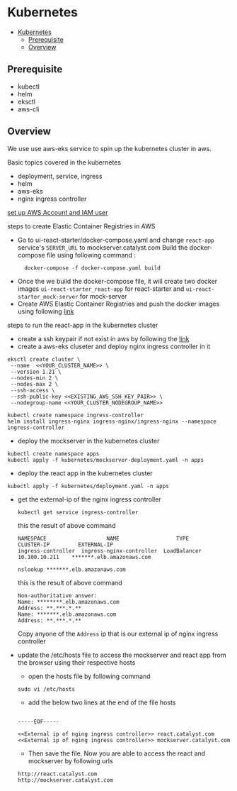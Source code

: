 # Kubernetes

- [Kubernetes](#kubernetes)
  - [Prerequisite](#prerequisite)
  - [Overview](#overview)

## Prerequisite
- kubectl
- helm
- eksctl
- aws-cli
## Overview

We use use aws-eks service to spin up the kubernetes cluster in aws.

Basic topics covered in the kubernetes

- deployment, service, ingress
- helm
- aws-eks
- nginx ingress controller

[set up AWS Account and IAM user](https://docs.aws.amazon.com/rekognition/latest/dg/setup-awscli-sdk.html)

steps to create Elastic Container Registries in AWS
  - Go to ui-react-starter/docker-compose.yaml and change `react-app` service's `SERVER_URL` to mockserver.catalyst.com
  Build the docker-compose file using following command :
    ```
      docker-compose -f docker-compose.yaml build
    ```
  - Once the we build the docker-compose file, it will create two docker images `ui-react-starter_react-app` for react-starter and `ui-react-starter_mock-server` for mock-server
  - Create AWS Elastic Container Registries and push the docker images using following [link](https://docs.aws.amazon.com/AmazonECR/latest/userguide/getting-started-cli.html)
  
steps to run the react-app in the kubernetes cluster
- create a ssh keypair if not exist in aws by following the [link](https://docs.aws.amazon.com/AWSEC2/latest/UserGuide/ec2-key-pairs.html)
- create a aws-eks cluseter and deploy nginx ingress controller in it
```
eksctl create cluster \
 --name  <<YOUR_CLUSTER_NAME>> \
 --version 1.21 \
 --nodes-min 2 \
 --nodes-max 2 \
 --ssh-access \
 --ssh-public-key <<EXISTING_AWS_SSH_KEY_PAIR>> \
 --nodegroup-name <<YOUR_CLUSTER_NODEGROUP_NAME>>
```

```
kubectl create namespace ingress-controller
helm install ingress-nginx ingress-nginx/ingress-nginx --namespace ingress-controller
```

- deploy the mockserver in the kubernetes cluster
```
kubectl create namespace apps
kubectl apply -f kubernetes/mockserver-deployment.yaml -n apps
```

- deploy the react app in the kubernetes cluster

```
kubectl apply -f kubernetes/deployment.yaml -n apps
```

- get the external-ip of the nginx ingress controller
  ```
  kubectl get service ingress-controller
  ```
  this the result of above command
  ```
  NAMESPACE                   NAME                  TYPE         CLUSTER-IP         EXTERNAL-IP
  ingress-controller  ingress-nginx-controller  LoadBalancer   10.100.10.211    *******.elb.amazonaws.com
  ```
  ```
  nslookup *******.elb.amazonaws.com
  ```
  this is the result of above command
  ```
  Non-authoritative answer:
  Name:	********.elb.amazonaws.com
  Address: **.***.*.**
  Name:	*******.elb.amazonaws.com
  Address: **.***.*.**
  ```
  Copy anyone of the `Address` ip that is our external ip of nginx ingress controller

- update the /etc/hosts file to access the mockserver and react app from the browser using their respective hosts
  - open the hosts file by following command
  ```
  sudo vi /etc/hosts
  ```
  - add the below two lines at the end of the file hosts

  ```

  -----EOF-----

  <<External ip of nging ingress controller>> react.catalyst.com
  <<External ip of nging ingress controller>> mockserver.catalyst.com
  ```
  - Then save the file. Now you are able to access the react and mockserver by following urls

  ```
  http://react.catalyst.com
  http://mockserver.catalyst.com
  ```
